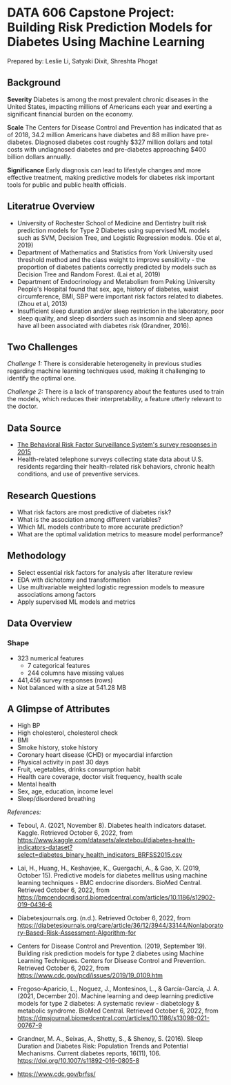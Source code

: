 # DATA 606 Capstone Project: Building Risk Prediction Models for Diabetes Using Machine Learning

Prepared by: Leslie Li, Satyaki Dixit, Shreshta Phogat
## Background

**Severity**
Diabetes is among the most prevalent chronic diseases in the United States, impacting millions of Americans each year and exerting a significant financial burden on the economy. 

**Scale**
The Centers for Disease Control and Prevention has indicated that as of 2018, 34.2 million Americans have diabetes and 88 million have pre-diabetes. Diagnosed diabetes cost roughly $327 million dollars and total costs with undiagnosed diabetes and pre-diabetes approaching $400 billion dollars annually.

**Significance**
Early diagnosis can lead to lifestyle changes and more effective treatment, making predictive models for diabetes risk important tools for public and public health officials.

## Literatrue Overview
- University of Rochester School of Medicine and Dentistry built risk prediction models for Type 2 Diabetes using supervised ML models such as SVM, Decision Tree, and Logistic Regression models. (Xie et al, 2019)
- Department of Mathematics and Statistics from York University used threshold method and the class weight to improve sensitivity - the proportion of diabetes patients correctly predicted by models such as Decision Tree and Random Forest. (Lai et al, 2019)
- Department of Endocrinology and Metabolism from Peking University People's Hospital found that sex, age, history of diabetes, waist circumference, BMI, SBP were important risk factors related to diabetes. (Zhou et al, 2013)
- Insufficient sleep duration and/or sleep restriction in the laboratory, poor sleep quality, and sleep disorders such as insomnia and sleep apnea have all been associated with diabetes risk (Grandner, 2016). 

## Two Challenges 
*Challenge 1:* There is considerable heterogeneity in previous studies regarding machine learning techniques used, making it challenging to identify the optimal one. 

*Challenge 2:* There is a lack of transparency about the features used to train the models, which reduces their interpretability, a feature utterly relevant to the doctor.

## Data Source
- [The Behavioral Risk Factor Surveillance System's survey responses in 2015](https://www.cdc.gov/brfss/annual_data/2015/pdf/overview_2015.pdf)
- Health-related telephone surveys collecting state data about U.S. residents regarding their health-related risk behaviors, chronic health conditions, and use of preventive services.

## Research Questions
- What risk factors are most predictive of diabetes risk?
- What is the association among different variables?
- Which ML models contribute to more accurate prediction?
- What are the optimal validation metrics to measure model performance?

## Methodology
- Select essential risk factors for analysis after literature review
- EDA with dichotomy and transformation
- Use multivariable weighted logistic regression models to measure associations among factors
- Apply supervised ML models and metrics

## Data Overview
### Shape
- 323 numerical features
  - 7 categorical features
  - 244 columns have missing values 
- 441,456 survey responses (rows)
- Not balanced with a size at 541.28 MB

## A Glimpse of Attributes
- High BP
- High cholesterol, cholesterol check
- BMI
- Smoke history, stoke history
- Coronary heart disease (CHD) or myocardial infarction
- Physical activity in past 30 days
- Fruit, vegetables, drinks consumption habit
- Health care coverage, doctor visit frequency, health scale
- Mental health
- Sex, age, education, income level
- Sleep/disordered breathing

*References:* 
- Teboul, A. (2021, November 8). Diabetes health indicators dataset. Kaggle. Retrieved October 6, 2022, from https://www.kaggle.com/datasets/alexteboul/diabetes-health-indicators-dataset?select=diabetes_binary_health_indicators_BRFSS2015.csv

- Lai, H., Huang, H., Keshavjee, K., Guergachi, A., & Gao, X. (2019, October 15). Predictive models for diabetes mellitus using machine learning techniques - BMC endocrine disorders. BioMed Central. Retrieved October 6, 2022, from https://bmcendocrdisord.biomedcentral.com/articles/10.1186/s12902-019-0436-6

- Diabetesjournals.org. (n.d.). Retrieved October 6, 2022, from https://diabetesjournals.org/care/article/36/12/3944/33144/Nonlaboratory-Based-Risk-Assessment-Algorithm-for

- Centers for Disease Control and Prevention. (2019, September 19). Building risk prediction models for type 2 diabetes using Machine Learning Techniques. Centers for Disease Control and Prevention. Retrieved October 6, 2022, from https://www.cdc.gov/pcd/issues/2019/19_0109.htm

- Fregoso-Aparicio, L., Noguez, J., Montesinos, L., & García-García, J. A. (2021, December 20). Machine learning and deep learning predictive models for type 2 diabetes: A systematic review - diabetology & metabolic syndrome. BioMed Central. Retrieved October 6, 2022, from https://dmsjournal.biomedcentral.com/articles/10.1186/s13098-021-00767-9

- Grandner, M. A., Seixas, A., Shetty, S., & Shenoy, S. (2016). Sleep Duration and Diabetes Risk: Population Trends and Potential Mechanisms. Current diabetes reports, 16(11), 106. https://doi.org/10.1007/s11892-016-0805-8

- https://www.cdc.gov/brfss/
